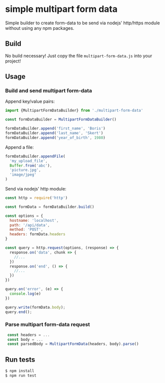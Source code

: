 # simple multipart form data

Simple builder to create form-data to be send via nodejs' http/https module without using any npm packages.

## Build

No build necessary! Just copy the file `multipart-form-data.js` into your project!

## Usage

### Build and send multipart form-data 

Append key/value pairs:

```javascript
import {MultipartFormDataBuilder} from './multipart-form-data'

const formDataBuilder = MultipartFormDataBuilder()

formDataBuilder.append('first_name', 'Boris')
formDataBuilder.append('last_name', 'Skert')
formDataBuilder.append('year_of_birth', 1980)
```

Append a file:

```javascript
formDataBuilder.appendFile(
  'my_upload_file',
  Buffer.from('abc'),
  'picture.jpg',
  'image/jpeg'
)
```

Send via nodejs' http module:

```javascript
const http = require('http')

const formData = formDataBuilder.build()

const options = {
  hostname: 'localhost',
  path: '/api/data',
  method: 'POST',
  headers: formData.headers
}

const query = http.request(options, (response) => {
  response.on('data', chunk => {
    //...
  })
  response.on('end', () => {
    //...
  })
})

query.on('error', (e) => {
  console.log(e)
})

query.write(formData.body);
query.end();
```

### Parse multipart form-data request

```javascript
 const headers = ...
 const body = ...
 const parsedBody = MultipartFormData(headers, body).parse()
```

## Run tests

```bash
$ npm install
$ npm run test
```
